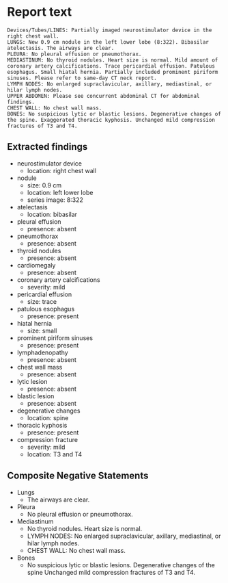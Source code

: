 # Report text

```text
Devices/Tubes/LINES: Partially imaged neurostimulator device in the right chest wall.
LUNGS: New 0.9 cm nodule in the left lower lobe (8:322). Bibasilar atelectasis. The airways are clear.
PLEURA: No pleural effusion or pneumothorax.
MEDIASTINUM: No thyroid nodules. Heart size is normal. Mild amount of coronary artery calcifications. Trace pericardial effusion. Patulous esophagus. Small hiatal hernia. Partially included prominent piriform sinuses. Please refer to same-day CT neck report.
LYMPH NODES: No enlarged supraclavicular, axillary, mediastinal, or hilar lymph nodes.
UPPER ABDOMEN: Please see concurrent abdominal CT for abdominal findings.
CHEST WALL: No chest wall mass.
BONES: No suspicious lytic or blastic lesions. Degenerative changes of the spine. Exaggerated thoracic kyphosis. Unchanged mild compression fractures of T3 and T4.
```

## Extracted findings

- neurostimulator device
  - location: right chest wall
- nodule
  - size: 0.9 cm
  - location: left lower lobe
  - series image: 8:322
- atelectasis
  - location: bibasilar
- pleural effusion
  - presence: absent
- pneumothorax
  - presence: absent
- thyroid nodules
  - presence: absent
- cardiomegaly
  - presence: absent
- coronary artery calcifications
  - severity: mild
- pericardial effusion
  - size: trace
- patulous esophagus
  - presence: present
- hiatal hernia
  - size: small
- prominent piriform sinuses
  - presence: present
- lymphadenopathy
  - presence: absent
- chest wall mass
  - presence: absent
- lytic lesion
  - presence: absent
- blastic lesion
  - presence: absent
- degenerative changes
  - location: spine
- thoracic kyphosis
  - presence: present
- compression fracture
  - severity: mild
  - location: T3 and T4

## Composite Negative Statements

- Lungs
  - The airways are clear.
- Pleura
  - No pleural effusion or pneumothorax.
- Mediastinum
  - No thyroid nodules. Heart size is normal.
  - LYMPH NODES: No enlarged supraclavicular, axillary, mediastinal, or hilar lymph nodes.
  - CHEST WALL: No chest wall mass.
- Bones
  - No suspicious lytic or blastic lesions. Degenerative changes of the spine Unchanged mild compression fractures of T3 and T4.
